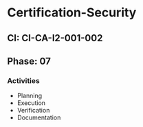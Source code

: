 # Certification-Security

## CI: CI-CA-I2-001-002
## Phase: 07

### Activities
- Planning
- Execution
- Verification
- Documentation
